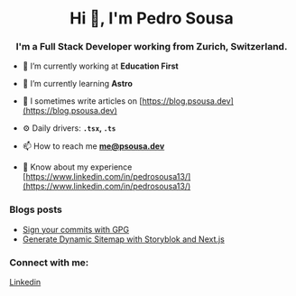 <h1 align="center">Hi 👋, I'm Pedro Sousa</h1>
<h3 align="center">I'm a Full Stack Developer working from Zurich, Switzerland.</h3>

- 🔭 I’m currently working at **Education First**

- 🌱 I’m currently learning **Astro**

- 📝 I sometimes write articles on [https://blog.psousa.dev](https://blog.psousa.dev)

- ⚙️ Daily drivers: **`.tsx`, `.ts`**

- 📫 How to reach me **me@psousa.dev**

- 📄 Know about my experience [https://www.linkedin.com/in/pedrosousa13/](https://www.linkedin.com/in/pedrosousa13/)


### Blogs posts
<!-- BLOG-POST-LIST:START -->
- [Sign your commits with GPG](https://blog.psousa.dev/posts/verified-badge-on-github)
- [Generate Dynamic Sitemap with Storyblok and Next.js](https://blog.psousa.dev/posts/generate-dynamic-sitemap-with-storyblok-and-next-js)
<!-- BLOG-POST-LIST:END -->

<h3 align="left">Connect with me:</h3>
<p align="left">
<a href="https://linkedin.com/in/pedrosousa13" target="blank">Linkedin</a>
</p>
